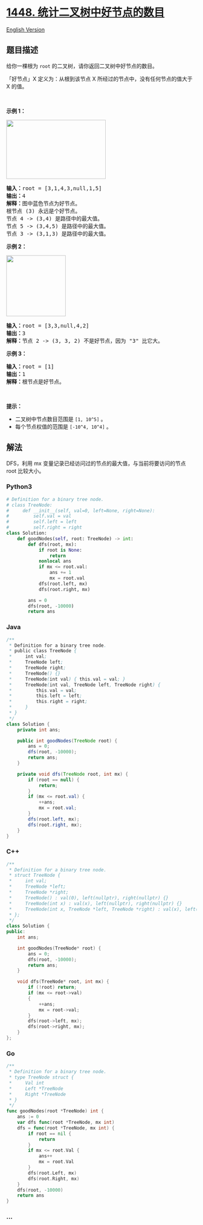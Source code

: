 # [1448. 统计二叉树中好节点的数目](https://leetcode.cn/problems/count-good-nodes-in-binary-tree)

[English Version](/solution/1400-1499/1448.Count%20Good%20Nodes%20in%20Binary%20Tree/README_EN.md)

## 题目描述

<!-- 这里写题目描述 -->

<p>给你一棵根为&nbsp;<code>root</code>&nbsp;的二叉树，请你返回二叉树中好节点的数目。</p>

<p>「好节点」X 定义为：从根到该节点 X 所经过的节点中，没有任何节点的值大于 X 的值。</p>

<p>&nbsp;</p>

<p><strong>示例 1：</strong></p>

<p><strong><img alt="" src="https://cdn.jsdelivr.net/gh/doocs/leetcode@main/solution/1400-1499/1448.Count%20Good%20Nodes%20in%20Binary%20Tree/images/test_sample_1.png" style="height: 156px; width: 263px;"></strong></p>

<pre><strong>输入：</strong>root = [3,1,4,3,null,1,5]
<strong>输出：</strong>4
<strong>解释：</strong>图中蓝色节点为好节点。
根节点 (3) 永远是个好节点。
节点 4 -&gt; (3,4) 是路径中的最大值。
节点 5 -&gt; (3,4,5) 是路径中的最大值。
节点 3 -&gt; (3,1,3) 是路径中的最大值。</pre>

<p><strong>示例 2：</strong></p>

<p><strong><img alt="" src="https://cdn.jsdelivr.net/gh/doocs/leetcode@main/solution/1400-1499/1448.Count%20Good%20Nodes%20in%20Binary%20Tree/images/test_sample_2.png" style="height: 161px; width: 157px;"></strong></p>

<pre><strong>输入：</strong>root = [3,3,null,4,2]
<strong>输出：</strong>3
<strong>解释：</strong>节点 2 -&gt; (3, 3, 2) 不是好节点，因为 &quot;3&quot; 比它大。</pre>

<p><strong>示例 3：</strong></p>

<pre><strong>输入：</strong>root = [1]
<strong>输出：</strong>1
<strong>解释：</strong>根节点是好节点。</pre>

<p>&nbsp;</p>

<p><strong>提示：</strong></p>

<ul>
	<li>二叉树中节点数目范围是&nbsp;<code>[1, 10^5]</code>&nbsp;。</li>
	<li>每个节点权值的范围是&nbsp;<code>[-10^4, 10^4]</code>&nbsp;。</li>
</ul>

## 解法

<!-- 这里可写通用的实现逻辑 -->

DFS，利用 mx 变量记录已经访问过的节点的最大值，与当前将要访问的节点 root 比较大小。

<!-- tabs:start -->

### **Python3**

<!-- 这里可写当前语言的特殊实现逻辑 -->

```python
# Definition for a binary tree node.
# class TreeNode:
#     def __init__(self, val=0, left=None, right=None):
#         self.val = val
#         self.left = left
#         self.right = right
class Solution:
    def goodNodes(self, root: TreeNode) -> int:
        def dfs(root, mx):
            if root is None:
                return
            nonlocal ans
            if mx <= root.val:
                ans += 1
                mx = root.val
            dfs(root.left, mx)
            dfs(root.right, mx)

        ans = 0
        dfs(root, -10000)
        return ans
```

### **Java**

<!-- 这里可写当前语言的特殊实现逻辑 -->

```java
/**
 * Definition for a binary tree node.
 * public class TreeNode {
 *     int val;
 *     TreeNode left;
 *     TreeNode right;
 *     TreeNode() {}
 *     TreeNode(int val) { this.val = val; }
 *     TreeNode(int val, TreeNode left, TreeNode right) {
 *         this.val = val;
 *         this.left = left;
 *         this.right = right;
 *     }
 * }
 */
class Solution {
    private int ans;

    public int goodNodes(TreeNode root) {
        ans = 0;
        dfs(root, -10000);
        return ans;
    }

    private void dfs(TreeNode root, int mx) {
        if (root == null) {
            return;
        }
        if (mx <= root.val) {
            ++ans;
            mx = root.val;
        }
        dfs(root.left, mx);
        dfs(root.right, mx);
    }
}
```

### **C++**

```cpp
/**
 * Definition for a binary tree node.
 * struct TreeNode {
 *     int val;
 *     TreeNode *left;
 *     TreeNode *right;
 *     TreeNode() : val(0), left(nullptr), right(nullptr) {}
 *     TreeNode(int x) : val(x), left(nullptr), right(nullptr) {}
 *     TreeNode(int x, TreeNode *left, TreeNode *right) : val(x), left(left), right(right) {}
 * };
 */
class Solution {
public:
    int ans;

    int goodNodes(TreeNode* root) {
        ans = 0;
        dfs(root, -10000);
        return ans;
    }

    void dfs(TreeNode* root, int mx) {
        if (!root) return;
        if (mx <= root->val)
        {
            ++ans;
            mx = root->val;
        }
        dfs(root->left, mx);
        dfs(root->right, mx);
    }
};
```

### **Go**

```go
/**
 * Definition for a binary tree node.
 * type TreeNode struct {
 *     Val int
 *     Left *TreeNode
 *     Right *TreeNode
 * }
 */
func goodNodes(root *TreeNode) int {
	ans := 0
	var dfs func(root *TreeNode, mx int)
	dfs = func(root *TreeNode, mx int) {
		if root == nil {
			return
		}
		if mx <= root.Val {
			ans++
			mx = root.Val
		}
		dfs(root.Left, mx)
		dfs(root.Right, mx)
	}
	dfs(root, -10000)
	return ans
}
```

### **...**

```

```

<!-- tabs:end -->
